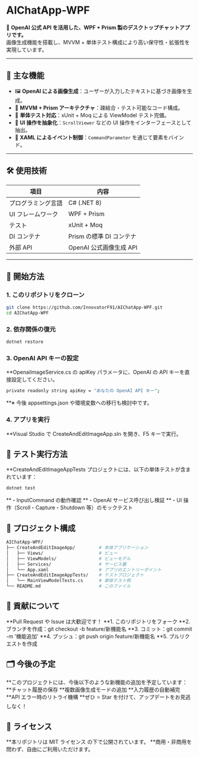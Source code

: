 # AIChatApp-WPF

🎨 **OpenAI 公式 API を活用した、WPF + Prism 製のデスクトップチャットアプリです。**  
画像生成機能を搭載し、MVVM + 単体テスト構成により高い保守性・拡張性を実現しています。

---

## 🧠 主な機能

- 🖼️ **OpenAI による画像生成**：ユーザーが入力したテキストに基づき画像を生成。
- 📐 **MVVM + Prism アーキテクチャ**：疎結合・テスト可能なコード構成。
- 🧪 **単体テスト対応**：xUnit + Moq による ViewModel テスト完備。
- 🧩 **UI 操作を抽象化**：`ScrollViewer` などの UI 操作をインターフェースとして抽出。
- 💬 **XAML によるイベント制御**：`CommandParameter` を通じて要素をバインド。

---

## 🛠️ 使用技術

| 項目             | 内容                              |
|------------------|-----------------------------------|
| プログラミング言語 | C# (.NET 8)                      |
| UI フレームワーク   | WPF + Prism                      |
| テスト           | xUnit + Moq                      |
| DI コンテナ      | Prism の標準 DI コンテナ            |
| 外部 API        | OpenAI 公式画像生成 API             |

---

## 🚀 開始方法

### 1. このリポジトリをクローン

```bash
git clone https://github.com/InnovatorF91/AIChatApp-WPF.git
cd AIChatApp-WPF
```

### 2. 依存関係の復元
```bash
dotnet restore
```
### 3. OpenAI API キーの設定
**OpenaiImageService.cs の apiKey パラメータに、OpenAI の API キーを直接設定してください。
```bash
private readonly string apiKey = "あなたの OpenAI API キー";
```
**※ 今後 appsettings.json や環境変数への移行も検討中です。

### 4. アプリを実行
**Visual Studio で CreateAndEditImageApp.sln を開き、F5 キーで実行。

## 🚀  テスト実行方法
**CreateAndEditImageAppTests プロジェクトには、以下の単体テストが含まれています：
```bash
dotnet test
```
**・InputCommand の動作確認
**・OpenAI サービス呼び出し検証
**・UI 操作（Scroll・Capture・Shutdown 等）のモックテスト

## 📁 プロジェクト構成
```bash
AIChatApp-WPF/
├── CreateAndEditImageApp/         # 本体アプリケーション
│   ├── Views/                     # ビュー
│   ├── ViewModels/                # ビューモデル
│   ├── Services/                  # サービス層
│   └── App.xaml                   # アプリのエントリーポイント
├── CreateAndEditImageAppTests/    # テストプロジェクト
│   └── MainViewModelTests.cs      # 単体テスト例
└── README.md                      # このファイル
```

## 🤝 貢献について
**Pull Request や Issue は大歓迎です！
**1. このリポジトリをフォーク
**2. ブランチを作成：git checkout -b feature/新機能名
**3. コミット：git commit -m '機能追加'
**4. プッシュ：git push origin feature/新機能名
**5. プルリクエストを作成

## 🗂 今後の予定
**このプロジェクトには、今後以下のような新機能の追加を予定しています：
**チャット履歴の保存
**複数画像生成モードの追加
**入力履歴の自動補完
**API エラー時のリトライ機構
**ぜひ ⭐️ Star を付けて、アップデートをお見逃しなく！

## 📄 ライセンス
**本リポジトリは MIT ライセンス の下で公開されています。
**商用・非商用を問わず、自由にご利用いただけます。
